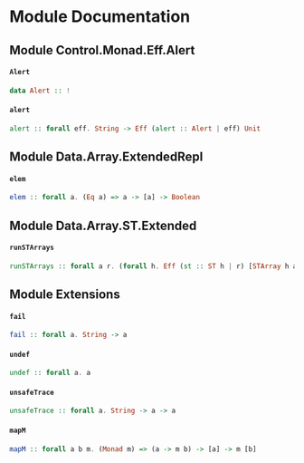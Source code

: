 # Module Documentation

## Module Control.Monad.Eff.Alert

#### `Alert`

``` purescript
data Alert :: !
```


#### `alert`

``` purescript
alert :: forall eff. String -> Eff (alert :: Alert | eff) Unit
```



## Module Data.Array.ExtendedRepl


#### `elem`

``` purescript
elem :: forall a. (Eq a) => a -> [a] -> Boolean
```


## Module Data.Array.ST.Extended

#### `runSTArrays`

``` purescript
runSTArrays :: forall a r. (forall h. Eff (st :: ST h | r) [STArray h a]) -> Eff r [[a]]
```



## Module Extensions


#### `fail`

``` purescript
fail :: forall a. String -> a
```


#### `undef`

``` purescript
undef :: forall a. a
```


#### `unsafeTrace`

``` purescript
unsafeTrace :: forall a. String -> a -> a
```


#### `mapM`

``` purescript
mapM :: forall a b m. (Monad m) => (a -> m b) -> [a] -> m [b]
```